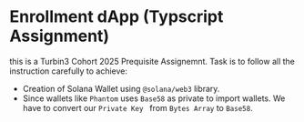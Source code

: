 # Enrollment dApp (Typscript Assignment) 
this is a Turbin3 Cohort 2025 Prequisite Assignemnt. Task is to follow all the instruction carefully to achieve:
 - Creation of Solana Wallet using ```@solana/web3``` library.
 - Since wallets like ```Phantom``` uses ```Base58``` as private to import wallets. We have to convert our ```Private Key ``` from ```Bytes Array``` to ```Base58```.